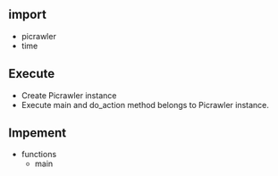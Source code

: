 ## import
- picrawler
- time

## Execute
- Create Picrawler instance
- Execute main and do_action method belongs to Picrawler instance.

## Impement
- functions
  - main
